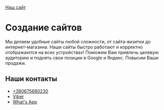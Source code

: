 <a href="https://webs.com.ru/">Наш сайт</a>
<h1>Создание сайтов</h1>
<p>Мы делаем удобные сайты любой сложности, от сайта-визитки до интернет-магазина. Наши сайты быстро работают и корректно отображаются на всех устройствах! Поможем Вам привлечь целевую аудиторию и поднять свои позиции в Google и Яндекс. Повысим Ваши продажи.</p>

<h2>Наши контакты</h2>
<ul>
	<li><a href="tel:+380675680230">+380675680230</a></li>
	<li><a href="viber://chat?number=+380675680230">Viber</a></li>
	<li><a href="//api.whatsapp.com/send?phone=380675680230&amp;text=Привет">What's App</a></li>
</ul>

